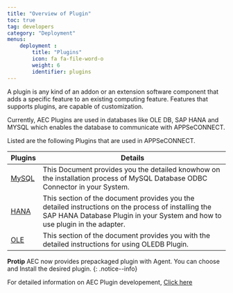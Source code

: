 ```yaml
---
title: "Overview of Plugin"
toc: true
tag: developers
category: "Deployment"
menus: 
    deployment :
        title: "Plugins"  
        icon: fa fa-file-word-o   
        weight: 6    
        identifier: plugins
---
```


A plugin is any kind of an addon or an extension software component 
that adds a specific feature to an existing computing feature. 
Features that supports plugins, are capable of customization.

Currently, AEC Plugins are used in databases like OLE DB, 
SAP HANA and MYSQL which enables the database to communicate with
APPSeCONNECT. 

Listed are the following Plugins that are used in APPSeCONNECT.

|Plugins|Details|
|---|---|
|[MySQL](/deployment/MYSQL-plugin-installation/)|This Document provides you the detailed knowhow on the installation process of MySQL Database ODBC Connector in your System.|
|[HANA](/deployment/hana-plugin-installation/)|This section of the document provides you the detailed instructions on the process of installing the SAP HANA Database Plugin in your System and how to use plugin in the adapter.|
|[OLE](/deployment/OLE-db-plugin-installation/)| This section of the document provides you with the detailed instructions for using OLEDB Plugin.|

**Protip** AEC now provides prepackaged plugin with Agent. You can choose and Install the desired plugin.
{: .notice--info}

For detailed information on AEC Plugin developement, [Click here](/sdk/overview-plugins/)